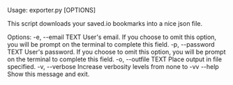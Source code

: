 Usage: exporter.py [OPTIONS]

  This script downloads your saved.io bookmarks into a nice json file.

Options:
  -e, --email TEXT     User's email. If you choose to omit this option, you
                       will be prompt on the terminal to complete this field.
  -p, --password TEXT  User's password. If you choose to omit this option, you
                       will be prompt on the terminal to complete this field.
  -o, --outfile TEXT   Place output in file specified.
  -v, --verbose        Increase verbosity levels from none to -vv
  --help               Show this message and exit.
